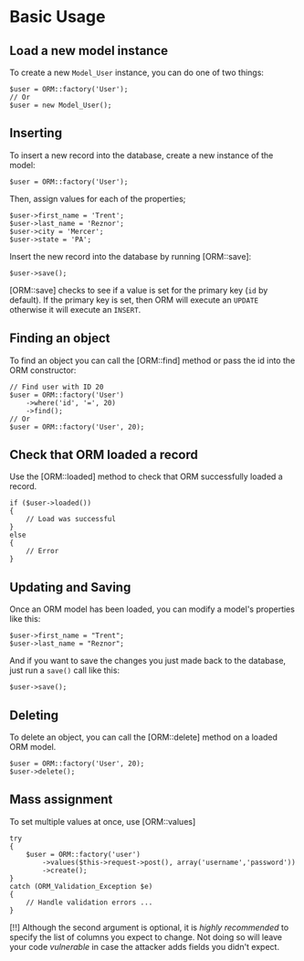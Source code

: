 # Basic Usage

## Load a new model instance

To create a new `Model_User` instance, you can do one of two things:

    $user = ORM::factory('User');
    // Or
    $user = new Model_User();

## Inserting

To insert a new record into the database, create a new instance of the model:

    $user = ORM::factory('User');

Then, assign values for each of the properties;

    $user->first_name = 'Trent';
    $user->last_name = 'Reznor';
    $user->city = 'Mercer';
    $user->state = 'PA';

Insert the new record into the database by running [ORM::save]:

    $user->save();

[ORM::save] checks to see if a value is set for the primary key (`id` by default). If the primary key is set, then ORM will execute an `UPDATE` otherwise it will execute an `INSERT`.


## Finding an object

To find an object you can call the [ORM::find] method or pass the id into the ORM constructor:

    // Find user with ID 20
    $user = ORM::factory('User')
        ->where('id', '=', 20)
        ->find();
    // Or
    $user = ORM::factory('User', 20);

## Check that ORM loaded a record

Use the [ORM::loaded] method to check that ORM successfully loaded a record.

    if ($user->loaded())
    {
        // Load was successful
    }
    else
    {
        // Error
    }

## Updating and Saving

Once an ORM model has been loaded, you can modify a model's properties like this:

    $user->first_name = "Trent";
    $user->last_name = "Reznor";

And if you want to save the changes you just made back to the database, just run a `save()` call like this:

    $user->save();



## Deleting


To delete an object, you can call the [ORM::delete] method on a loaded ORM model.

    $user = ORM::factory('User', 20);
    $user->delete();


## Mass assignment


To set multiple values at once, use [ORM::values]

    try
    {
        $user = ORM::factory('user')
            ->values($this->request->post(), array('username','password'))
            ->create();
    }
    catch (ORM_Validation_Exception $e)
    {
        // Handle validation errors ...
    }

[!!] Although the second argument is optional, it is *highly recommended* to specify the list of columns you expect to change. Not doing so will leave your code _vulnerable_ in case the attacker adds fields you didn't expect.

